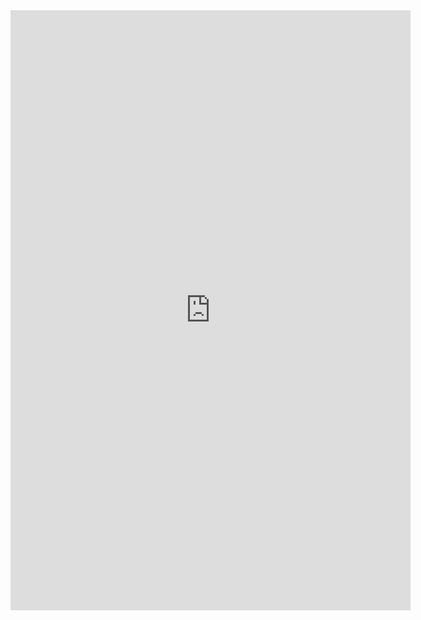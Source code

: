 <iframe width="640" height="960" src="https://emvlab.org/tlvutils/" frameborder="0"  scrolling="no" allowfullscreen></iframe>
